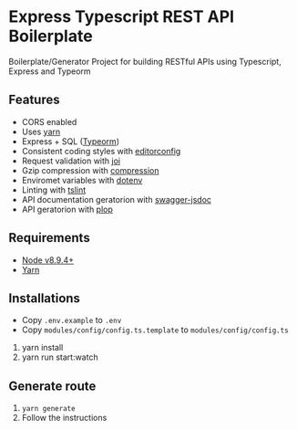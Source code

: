 # Express Typescript REST API Boilerplate
Boilerplate/Generator Project for building RESTful APIs using Typescript, Express and Typeorm

## Features
 - CORS enabled
 - Uses [yarn](https://yarnpkg.com)
 - Express + SQL ([Typeorm](http://typeorm.io/))
 - Consistent coding styles with [editorconfig](http://editorconfig.org)
 - Request validation with [joi](https://github.com/hapijs/joi)
 - Gzip compression with [compression](https://github.com/expressjs/compression)
 - Enviromet variables with [dotenv](https://github.com/bkeepers/dotenv)
 - Linting with [tslint](https://palantir.github.io/tslint/)
 - API documentation geratorion with [swagger-jsdoc](https://github.com/Surnet/swagger-jsdoc)
 - API geratorion with [plop](https://github.com/amwmedia/plop/)

## Requirements

 - [Node v8.9.4+](https://nodejs.org/en/download/current/)
 - [Yarn](https://yarnpkg.com/en/docs/install)

## Installations

- Copy `.env.example` to `.env`
- Copy `modules/config/config.ts.template` to `modules/config/config.ts`

1. yarn install
2. yarn run start:watch

## Generate route
1. `yarn generate`
2. Follow the instructions
